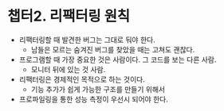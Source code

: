 # 챕터2. 리팩터링 원칙
- 리팩터링할 때 발견한 버그는 그대로 둬야 한다.
   - 남들은 모르는 숨겨진 버그를 찾았을 때는 고쳐도 괜찮다.
- 프로그램할 때 가장 중요한 것은 사람이다. 그 코드를 보는 다른 사람.
   - 모니터 뒤에 있는 것 사람.
- 리팩터링은 경제적인 목적으로 하는 것이다.
   - 기능 추가가 쉽게 가능한 구조를 만들기 위해서
- 프로파일링을 통한 성능 측정이 우선시 되어야 한다.
